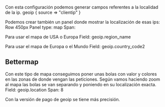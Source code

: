 Con esta configuración podemos generar campos referentes a la localidad de la ip.
geoip { source => "clientip" }


Podemos crear también un panel donde mostrar la localización de esas ips:
Row 450px
Panel type: map
Span: 

Para usar el mapa de USA o Europa
Field: geoip.region_name

Para usar el mapa de Europa o el Mundo
Field: geoip.country_code2


## Bettermap ##
Con este tipo de mapa conseguimos poner unas bolas con valor y colores en las zonas de donde vengan las peticiones. Según vamos haciendo zoom al mapa las bolas se van separando y poniendo en su localización exacta.
Field: geoip.location
Span: 8

Con la versión de pago de geoip se tiene más precisión.
